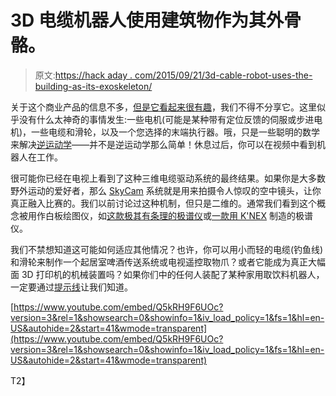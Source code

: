 # 3D 电缆机器人使用建筑物作为其外骨骼。

> 原文:[https://hack aday . com/2015/09/21/3d-cable-robot-uses-the-building-as-its-exoskeleton/](https://hackaday.com/2015/09/21/3d-cable-robot-uses-the-building-as-its-exoskeleton/)

关于这个商业产品的信息不多，[但是它看起来很有趣](http://www.youtube.com/watch?t=41&v=Q5kRH9F6UOc)，我们不得不分享它。这里似乎没有什么太神奇的事情发生:一些电机(可能是某种带有定位反馈的伺服或步进电机)，一些电缆和滑轮，以及一个您选择的末端执行器。哦，只是一些聪明的数学来解决[逆运动学](http://www.learnaboutrobots.com/inverseKinematics.htm)——并不是逆运动学那么简单！休息过后，你可以在视频中看到机器人在工作。

很可能你已经在电视上看到了这种三维电缆驱动系统的最终结果。如果你是大多数野外运动的爱好者，那么 [SkyCam](https://en.wikipedia.org/wiki/Skycam) 系统就是用来拍摄令人惊叹的空中镜头，让你真正融入比赛的。我们以前讨论过这种机制，但只是二维的。通常我们看到这个概念被用作白板绘图仪，如[这款极其有条理的极谱仪](http://hackaday.com/2011/11/17/polar-pen-plotter-draws-huge-images-very-slowly/)或[一款用 K'NEX](http://hackaday.com/2011/04/13/knex-whiteboard-plotter/) 制造的极谱仪。

我们不禁想知道这可能如何适应其他情况？也许，你可以用小而轻的电缆(钓鱼线)和滑轮来制作一个起居室啤酒传送系统或电视遥控取物爪？或者它能成为真正大幅面 3D 打印机的机械装置吗？如果你们中的任何人装配了某种家用取饮料机器人，一定要通过[提示线](http://hackaday.com/submit-a-tip/)让我们知道。

 [https://www.youtube.com/embed/Q5kRH9F6UOc?version=3&rel=1&showsearch=0&showinfo=1&iv_load_policy=1&fs=1&hl=en-US&autohide=2&start=41&wmode=transparent](https://www.youtube.com/embed/Q5kRH9F6UOc?version=3&rel=1&showsearch=0&showinfo=1&iv_load_policy=1&fs=1&hl=en-US&autohide=2&start=41&wmode=transparent)

T2】